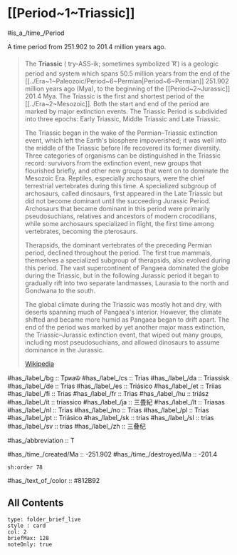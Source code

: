 
# [[Period~1~Triassic]] 

#is_a_/time_/Period 

A time period from 251.902 to 201.4 million years ago. 

> The **Triassic** ( try-ASS-ik; sometimes symbolized 🝈) is a geologic period and system which spans 50.5 million years from the end of the [[../Era~1~Paleozoic/Period~6~Permian|Period~6~Permian]] 251.902 million years ago (Mya), to the beginning of the [[Period~2~Jurassic]] 201.4 Mya. The Triassic is the first and shortest period of the [[../Era~2~Mesozoic]]. 
> Both the start and end of the period are marked by major extinction events. 
> The Triassic Period is subdivided into three epochs: Early Triassic, Middle Triassic and Late Triassic.
>
> The Triassic began in the wake of the Permian–Triassic extinction event, which left the Earth's biosphere impoverished; it was well into the middle of the Triassic before life recovered its former diversity. Three categories of organisms can be distinguished in the Triassic record: survivors from the extinction event, new groups that flourished briefly, and other new groups that went on to dominate the Mesozoic Era. Reptiles, especially archosaurs, were the chief terrestrial vertebrates during this time. A specialized subgroup of archosaurs, called dinosaurs, first appeared in the Late Triassic but did not become dominant until the succeeding Jurassic Period. Archosaurs that became dominant in this period were primarily pseudosuchians, relatives and ancestors of modern crocodilians, while some archosaurs specialized in flight, the first time among vertebrates, becoming the pterosaurs.
>
> Therapsids, the dominant vertebrates of the preceding Permian period, declined throughout the period. The first true mammals, themselves a specialized subgroup of therapsids, also evolved during this period. The vast supercontinent of Pangaea dominated the globe during the Triassic, but in the following Jurassic period it began to gradually rift into two separate landmasses, Laurasia to the north and Gondwana to the south.
>
> The global climate during the Triassic was mostly hot and dry, with deserts spanning much of Pangaea's interior. However, the climate shifted and became more humid as Pangaea began to drift apart. The end of the period was marked by yet another major mass extinction, the Triassic–Jurassic extinction event, that wiped out many groups, including most pseudosuchians, and allowed dinosaurs to assume dominance in the Jurassic.
>
> [Wikipedia](https://en.wikipedia.org/wiki/Triassic)


#has_/label_/bg  :: Триаѿ
#has_/label_/cs  :: Trias
#has_/label_/da  :: Triassisk
#has_/label_/de  :: Trias
#has_/label_/es  :: Triásico
#has_/label_/et  :: Triias
#has_/label_/fi  :: Trias
#has_/label_/fr  :: Trias
#has_/label_/hu  :: triász
#has_/label_/it  :: triassico
#has_/label_/ja  :: 三畳紀
#has_/label_/lt  :: Triasas
#has_/label_/nl  :: Trias
#has_/label_/no  :: Trias
#has_/label_/pl  :: Trias
#has_/label_/pt  :: Triásico
#has_/label_/sk  :: trias
#has_/label_/sl  :: trias
#has_/label_/sv  :: trias
#has_/label_/zh  :: 三叠纪

#has_/abbreviation :: T

#has_/time_/created/Ma :: -251.902 
#has_/time_/destroyed/Ma :: -201.4 

    sh:order 78 

#has_/text_of_/color :: #812B92

## All Contents

```ccard
type: folder_brief_live
style : card
col: 2
briefMax: 128
noteOnly: true
```


